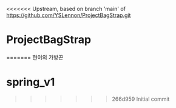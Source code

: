 <<<<<<< Upstream, based on branch 'main' of https://github.com/YSLennon/ProjectBagStrap.git
# ProjectBagStrap
=======
현이의 가방끈
# spring_v1
>>>>>>> 266d959 Initial commit
